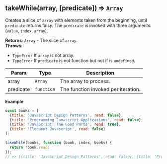 <a name="takeWhile"></a>

## takeWhile(array, [predicate]) ⇒ <code>Array</code>
Creates a slice of `array` with elements taken from the beginning, until `predicate` returns falsy.
The `predicate` is invoked with three arguments: (`value`, `index`, `array`).

**Returns**: <code>Array</code> - The slice of `array`.  
**Throws**:

- <code>TypeError</code> If `array` is not array.
- <code>TypeError</code> If `predicate` is not function but not if is `undefined`.


| Param | Type | Description |
| --- | --- | --- |
| array | <code>Array</code> | The array to process. |
| predicate | <code>function</code> | The function invoked per iteration. |

**Example**  
```js
const books = [
  {title: 'Javascript Design Patterns', read: false},
  {title: 'Programming Javascript Applications', read: false},
  {title: 'JavaScript: The Good Parts', read: true},
  {title: 'Eloquent Javascript', read: false}
];

takeWhile(books, function (book, index, books) {
  return !book.read;
});
// => [{title: 'Javascript Design Patterns', read: false}, {title: 'Programming Javascript Applications', read: false}]
```
